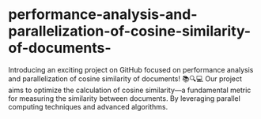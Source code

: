 # performance-analysis-and-parallelization-of-cosine-similarity-of-documents-
Introducing an exciting project on GitHub focused on performance analysis and parallelization of cosine similarity of documents! 📚🔍💻  Our project aims to optimize the calculation of cosine similarity—a fundamental metric for measuring the similarity between documents. By leveraging parallel computing techniques and advanced algorithms.
